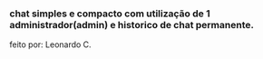 ### chat simples e compacto com utilização de 1 administrador(admin) e historico de chat permanente.
feito por: Leonardo C.
